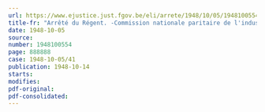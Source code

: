 ```yaml
---
url: https://www.ejustice.just.fgov.be/eli/arrete/1948/10/05/1948100554/justel
title-fr: "Arrêté du Régent. -Commission nationale paritaire de l'industrie de la Construction. - Modification"
date: 1948-10-05
source:
number: 1948100554
page: 888888
case: 1948-10-05/41
publication: 1948-10-14
starts:
modifies:
pdf-original:
pdf-consolidated:
---
```


